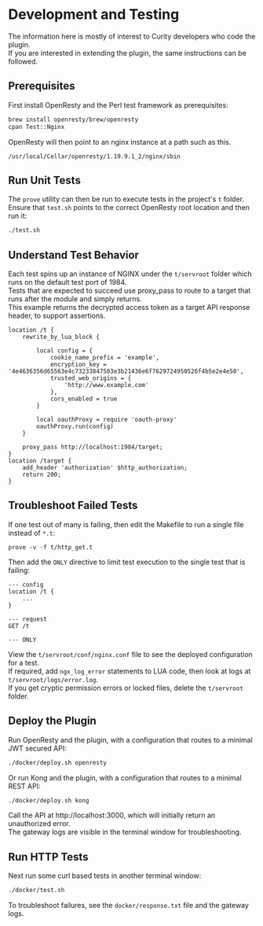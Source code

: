 # Development and Testing

The information here is mostly of interest to Curity developers who code the plugin.\
If you are interested in extending the plugin, the same instructions can be followed.

## Prerequisites

First install OpenResty and the Perl test framework as prerequisites:

```bash
brew install openresty/brew/openresty
cpan Test::Nginx
```

OpenResty will then point to an nginx instance at a path such as this.

```text
/usr/local/Cellar/openresty/1.19.9.1_2/nginx/sbin
```

## Run Unit Tests

The `prove` utility can then be run to execute tests in the project's `t` folder.\
Ensure that `test.sh` points to the correct OpenResty root location and then run it:

```bash
./test.sh
```

## Understand Test Behavior

Each test spins up an instance of NGINX under the `t/servroot` folder which runs on the default test port of 1984.\
Tests that are expected to succeed use proxy_pass to route to a target that runs after the module and simply returns.\
This example returns the decrypted access token as a target API response header, to support assertions.

```nginx
location /t {
    rewrite_by_lua_block {

        local config = {
            cookie_name_prefix = 'example',
            encryption_key = '4e4636356d65563e4c73233847503e3b21436e6f7629724950526f4b5e2e4e50',
            trusted_web_origins = {
                'http://www.example.com'
            },
            cors_enabled = true
        }

        local oauthProxy = require 'oauth-proxy'
        oauthProxy.run(config)
    }
    
    proxy_pass http://localhost:1984/target;
}
location /target {
    add_header 'authorization' $http_authorization;
    return 200;
}
```

## Troubleshoot Failed Tests

If one test out of many is failing, then edit the Makefile to run a single file instead of `*.t`:

```text
prove -v -f t/http_get.t
```

Then add the `ONLY` directive to limit test execution to the single test that is failing:

```text
--- config
location /t {
    ...
}

--- request
GET /t

--- ONLY
```

View the `t/servroot/conf/nginx.conf` file to see the deployed configuration for a test.\
If required, add `ngx_log_error` statements to LUA code, then look at logs at `t/servroot/logs/error.log`.\
If you get cryptic permission errors or locked files, delete the `t/servroot` folder.

## Deploy the Plugin

Run OpenResty and the plugin, with a configuration that routes to a minimal JWT secured API:

```bash
./docker/deploy.sh openresty
```

Or run Kong and the plugin, with a configuration that routes to a minimal REST API:

```bash
./docker/deploy.sh kong
```

Call the API at http://localhost:3000, which will initially return an unauthorized error.\
The gateway logs are visible in the terminal window for troubleshooting.

## Run HTTP Tests

Next run some curl based tests in another terminal window:

```bash
./docker/test.sh
```

To troubleshoot failures, see the `docker/response.txt` file and the gateway logs.